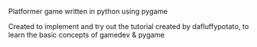 Platformer game written in python
using pygame


Created to implement and try out the tutorial created by dafluffypotato,
to learn the basic concepts of gamedev & pygame
